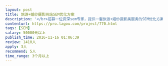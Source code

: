 ```yaml
---                
layout: post       
title: 旅游+婚纱摄影网站SEM优化方案           
description: '</br>招募一位资深sem专家，提供一套旅游+婚纱摄影类服务的SEM优化方案，在单个咨询成本增长不高的情况，提升咨询量；’并指导SEM营人员日常工作的优化，实现提高ROI的目的。</br>'     
contenturl: https://pro.lagou.com/project/770.html      
tags: [SEM]            
salary: 50000元以上          
publish_time: 2016-11-16 01:06:39         
review: 1410人                   
apply: 3人                   
recommend: 5人                   
time_range: 3个月以上              
---                 
```

